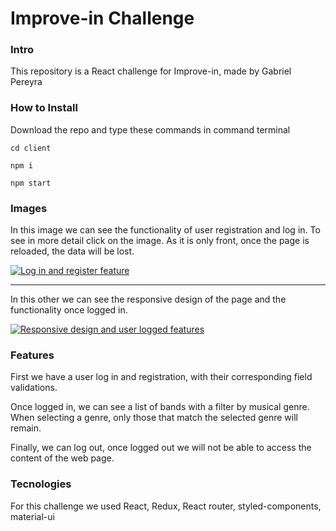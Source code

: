 # Improve-in Challenge

### Intro

This repository is a React challenge for Improve-in, made by Gabriel Pereyra

### How to Install

Download the repo and type these commands in command terminal

`cd client`

`npm i`

`npm start`

### Images

In this image we can see the functionality of user registration and log in. To see in more detail click on the image. As it is only front, once the page is reloaded, the data will be lost.

[![Log in and register feature](https://i.imgur.com/zyfFWqQ.gif "Log in and register feature")](https://i.imgur.com/zyfFWqQ.gif "Log in and register feature")

---

In this other we can see the responsive design of the page and the functionality once logged in.

[![Responsive design and user logged features](https://i.imgur.com/lYQiDcJ.gif "Responsive design and user logged features")](https://i.imgur.com/lYQiDcJ.gif "Responsive design and user logged features")

### Features

First we have a user log in and registration, with their corresponding field validations.

Once logged in, we can see a list of bands with a filter by musical genre. When selecting a genre, only those that match the selected genre will remain.

Finally, we can log out, once logged out we will not be able to access the content of the web page.

### Tecnologies

For this challenge we used React, Redux, React router, styled-components, material-ui
